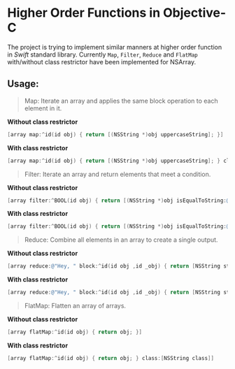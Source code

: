 # Higher Order Functions in Objective-C
The project is trying to implement similar manners at higher order function  in *Swift* standard library. Currently `Map`, `Filter`, `Reduce` and `FlatMap` with/without class restrictor have been implemented for NSArray.

## Usage:
> Map: 
> Iterate an array and applies the same block operation to each element in it.

**Without class restrictor**
```objectivec
[array map:^id(id obj) { return [(NSString *)obj uppercaseString]; }]
```

**With class restrictor**
```objectivec
[array map:^id(id obj) { return [(NSString *)obj uppercaseString]; } class:[NSString class]]
```

> Filter: 
> Iterate an array and return elements that meet a condition.

**Without class restrictor**
```objectivec
[array filter:^BOOL(id obj) { return [(NSString *)obj isEqualToString:@"o"]; }]
```

**With class restrictor**
```objectivec
[array filter:^BOOL(id obj) { return [(NSString *)obj isEqualToString:@"o"]; } class:[NSString class]]
```

> Reduce: 
> Combine all elements in an array to create a single output.

**Without class restrictor**
```objectivec
[array reduce:@"Hey, " block:^id(id obj ,id _obj) { return [NSString stringWithFormat:@"%@%@", obj, _obj]; }]
```

**With class restrictor**
```objectivec
[array reduce:@"Hey, " block:^id(id obj ,id _obj) { return [NSString stringWithFormat:@"%@%@", obj, _obj]; } class:[NSString class]]
```

> FlatMap: 
> Flatten an array of arrays.

**Without class restrictor**
```objectivec
[array flatMap:^id(id obj) { return obj; }]
```

**With class restrictor**
```objectivec
[array flatMap:^id(id obj) { return obj; } class:[NSString class]]
```